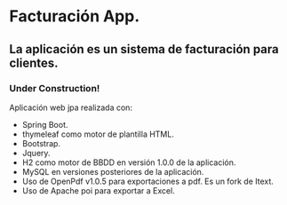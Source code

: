# Facturación App.

## La aplicación es un sistema de facturación para clientes.


### Under Construction!

  

Aplicación web jpa realizada con:

* Spring Boot.
* thymeleaf como motor de plantilla HTML.
* Bootstrap.
* Jquery.
* H2 como motor de BBDD en versión 1.0.0 de la aplicación.
* MySQL en versiones posteriores de la aplicación.
* Uso de OpenPdf v1.0.5 para exportaciones a pdf. Es un fork de Itext.
* Uso de Apache poi para exportar a Excel.